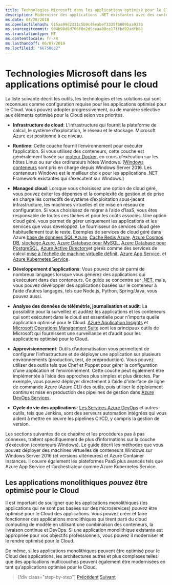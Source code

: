 ```yaml
---
title: Technologies Microsoft dans les applications optimisé pour le Cloud
description: Moderniser des applications .NET existantes avec des conteneurs de Cloud Azure et Windows | Technologies Microsoft dans les applications optimisé pour le Cloud
ms.date: 04/28/2018
ms.openlocfilehash: 915aa99d2331c5b9c46eabef3335fb809baa9370
ms.sourcegitcommit: 904b98d8d706f0e2d5ceaa00ce17ffbd92adfb88
ms.translationtype: MT
ms.contentlocale: fr-FR
ms.lasthandoff: 06/07/2019
ms.locfileid: "66758632"
---
```

# <a name="microsoft-technologies-in-cloud-optimized-applications"></a>Technologies Microsoft dans les applications optimisé pour le cloud

La liste suivante décrit les outils, les technologies et les solutions qui sont reconnues comme configuration requise pour les applications optimisé pour le Cloud. Vous pouvez adopter progressivement, ou de manière sélective aux éléments optimisé pour le Cloud selon vos priorités.

- **Infrastructure de cloud**: L’infrastructure qui fournit la plateforme de calcul, le système d’exploitation, le réseau et le stockage. Microsoft Azure est positionné à ce niveau.

- **Runtime**: Cette couche fournit l’environnement pour exécuter l’application. Si vous utilisez des conteneurs, cette couche est généralement basée sur [moteur Docker](https://docs.docker.com/engine/), en cours d’exécution sur les hôtes Linux ou sur des ordinateurs hôtes Windows. ([Windows conteneurs](https://docs.microsoft.com/virtualization/windowscontainers/about/) sont pris en charge depuis Windows Server 2016. Les conteneurs Windows est le meilleur choix pour les applications .NET Framework existantes qui s’exécutent sur Windows.)

- **Managed cloud**: Lorsque vous choisissez une option de cloud géré, vous pouvez éviter les dépenses et la complexité de gestion et de prise en charge les correctifs de système d’exploitation sous-jacent infrastructure, les machines virtuelles et de mise en réseau de configuration. Si vous choisissez de migrer à l’aide d’IaaS, vous êtes responsable de toutes ces tâches et pour les coûts associés. Une option cloud géré, vous permet de gérer uniquement les applications et les services que vous développez. Le fournisseur de services cloud gère habituellement tout le reste. Exemples de services de cloud géré dans Azure [base de données SQL Azure](https://azure.microsoft.com/services/sql-database), [Cache Redis Azure](https://azure.microsoft.com/services/cache/), [Azure Cosmos DB](https://azure.microsoft.com/services/cosmos-db/), [stockage Azure](https://azure.microsoft.com/services/storage/), [Azure Database pour MySQL](https://azure.microsoft.com/services/mysql/), [Azure Database pour PostgreSQL](https://azure.microsoft.com/services/postgresql/), [Azure Active Directory](https://azure.microsoft.com/services/active-directory/)et gérés comme des services de calcul [mise à l’échelle de machine virtuelle définit](https://azure.microsoft.com/services/virtual-machine-scale-sets/), [Azure App Service](https://azure.microsoft.com/services/app-service/), et [Azure Kubernetes Service](https://azure.microsoft.com/services/container-service/).

- **Développement d’applications**: Vous pouvez choisir parmi de nombreux langages lorsque vous générez des applications qui s’exécutent dans des conteneurs. Ce guide se concentre sur [.NET](https://www.microsoft.com/net), mais, vous pouvez développer des applications basées sur le conteneur à l’aide d’autres langages, tels que Node.js, Python, Spring/Java, vous pouvez aussi.

- **Analyse des données de télémétrie, journalisation et audit**: La possibilité pour la surveillez et auditez les applications et les conteneurs qui sont exécutent dans le cloud est essentielle pour n’importe quelle application optimisé pour le Cloud. [Azure Application Insights](https://azure.microsoft.com/services/application-insights/) et [Microsoft Operations Management Suite](https://www.microsoft.com/cloud-platform/operations-management-suite) sont les principaux outils de Microsoft qui fournissent une surveillance et d’audit pour les applications optimisé pour le Cloud.

- **Approvisionnement**: Outils d’automatisation vous permettent de configurer l’infrastructure et de déployer une application sur plusieurs environnements (production, test, de préproduction). Vous pouvez utiliser des outils tels que Chef et Puppet pour gérer la configuration d’une application et l’environnement. Cette couche peut également être implémentée à l’aide des approches plus simples et plus directes. Par exemple, vous pouvez déployer directement à l’aide d’interface de ligne de commande Azure (Azure CLI) des outils, puis utiliser le déploiement continu et mise en production des pipelines de gestion dans [Azure DevOps Services](https://azure.microsoft.com/services/devops/).

- **Cycle de vie des applications**: [Les Services Azure DevOps](https://azure.microsoft.com/services/devops/) et autres outils, tels que Jenkins, sont des serveurs automation intégrées qui vous aident à mettre en œuvre les pipelines CI/CD, y compris la gestion de version.

Les sections suivantes de ce chapitre et les procédures pas à pas connexes, traitent spécifiquement de plus d’informations sur la couche d’exécution (conteneurs Windows). Le guide décrit les méthodes que vous pouvez déployer des machines virtuelles de conteneurs Windows sur Windows Server 2016 (et versions ultérieures) et Azure Container Instances. Il couvre également les plateformes PaaS plus avancés tels que Azure App Service et l’orchestrateur comme Azure Kubernetes Service.

## <a name="monolithic-applications-can-be-cloud-optimized"></a>Les applications monolithiques *pouvez* être optimisé pour le Cloud

Il est important de souligner que les applications monolithiques (les applications qui ne sont pas basées sur des microservices) *pouvez* être optimisé pour le Cloud des applications. Vous pouvez créer et faire fonctionner des applications monolithiques qui tirent parti du cloud computing de modèle en utilisant une combinaison des conteneurs, la livraison continue et DevOps. Si une application monolithique existante est appropriée pour vos objectifs professionnels, vous pouvez il moderniser et le rendre optimisé pour le Cloud.

De même, si les applications monolithiques peuvent être optimisé pour le Cloud des applications, les architectures autres et plus complexes telles que des applications multicouches peuvent également être modernisées en tant qu’applications optimisé pour le Cloud.

>[!div class="step-by-step"]
>[Précédent](reasons-to-modernize-existing-net-apps-to-cloud-optimized-applications.md)
>[Suivant](what-about-cloud-native-applications.md)
